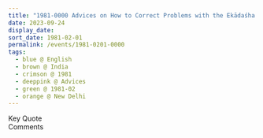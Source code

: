 ```yaml
---
title: "1981-0000 Advices on How to Correct Problems with the Ekādaśha Rudra, Notes Taken by Sahaja Yogis, New Delhi, India"
date: 2023-09-24
display_date: 
sort_date: 1981-02-01
permalink: /events/1981-0201-0000
tags:
  - blue @ English
  - brown @ India
  - crimson @ 1981
  - deeppink @ Advices
  - green @ 1981-02
  - orange @ New Delhi
---
```


<wave-list>
  <list-title color="green" width="75">Key Quote</list-title>
  <list-item color="BlanchedAlmond"  width="200"></list-item>
  <list-item color="Lavender"></list-item>
  <list-item color="BlanchedAlmond"></list-item>
</wave-list>

<br>

<wave-list>
  <list-title color="green" width="75">Comments</list-title>
  <list-item color="BlanchedAlmond"  width="200"></list-item>
  <list-item color="Lavender"></list-item>
  <list-item color="BlanchedAlmond"></list-item>
</wave-list>